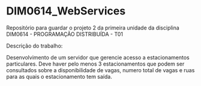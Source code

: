 # DIM0614_WebServices
Repositório para guardar o projeto 2 da primeira unidade da disciplina DIM0614 - PROGRAMAÇÃO DISTRIBUÍDA - T01

Descrição do trabalho:

Desenvolvimento de um servidor que gerencie acesso a estacionamentos particulares. Deve haver pelo menos 3 estacionamentos que podem ser consultados sobre a disponibilidade de vagas, numero total de vagas e ruas para as quais o estacionamento tem saída. 
